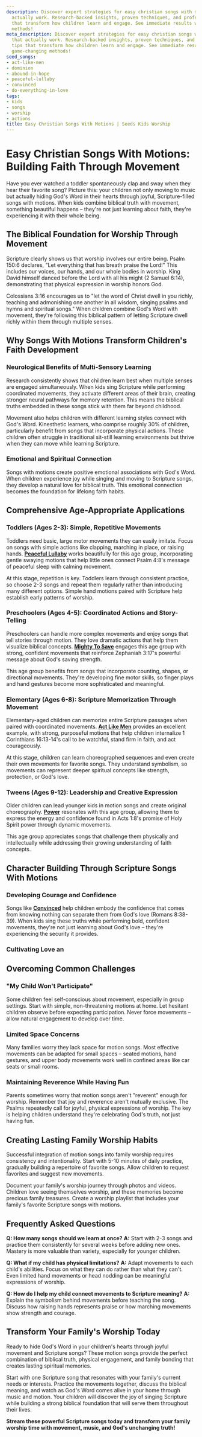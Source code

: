 ```yaml
---
description: Discover expert strategies for easy christian songs with motions that
  actually work. Research-backed insights, proven techniques, and professional tips
  that transform how children learn and engage. See immediate results with these game-changing
  methods!
meta_description: Discover expert strategies for easy christian songs with motions
  that actually work. Research-backed insights, proven techniques, and professional
  tips that transform how children learn and engage. See immediate results with these
  game-changing methods!
seed_songs:
- act-like-men
- dominion
- abound-in-hope
- peaceful-lullaby
- convinced
- do-everything-in-love
tags:
- kids
- songs
- worship
- actions
title: Easy Christian Songs With Motions | Seeds Kids Worship
---
```

# Easy Christian Songs With Motions: Building Faith Through Movement

Have you ever watched a toddler spontaneously clap and sway when they hear their favorite song? Picture this: your children not only moving to music but actually hiding God's Word in their hearts through joyful, Scripture-filled songs with motions. When kids combine biblical truth with movement, something beautiful happens – they're not just learning about faith, they're experiencing it with their whole being.

## The Biblical Foundation for Worship Through Movement

Scripture clearly shows us that worship involves our entire being. Psalm 150:6 declares, "Let everything that has breath praise the Lord!" This includes our voices, our hands, and our whole bodies in worship. King David himself danced before the Lord with all his might (2 Samuel 6:14), demonstrating that physical expression in worship honors God.

Colossians 3:16 encourages us to "let the word of Christ dwell in you richly, teaching and admonishing one another in all wisdom, singing psalms and hymns and spiritual songs." When children combine God's Word with movement, they're following this biblical pattern of letting Scripture dwell richly within them through multiple senses.

## Why Songs With Motions Transform Children's Faith Development

### Neurological Benefits of Multi-Sensory Learning

Research consistently shows that children learn best when multiple senses are engaged simultaneously. When kids sing Scripture while performing coordinated movements, they activate different areas of their brain, creating stronger neural pathways for memory retention. This means the biblical truths embedded in these songs stick with them far beyond childhood.

Movement also helps children with different learning styles connect with God's Word. Kinesthetic learners, who comprise roughly 30% of children, particularly benefit from songs that incorporate physical actions. These children often struggle in traditional sit-still learning environments but thrive when they can move while learning Scripture.

### Emotional and Spiritual Connection

Songs with motions create positive emotional associations with God's Word. When children experience joy while singing and moving to Scripture songs, they develop a natural love for biblical truth. This emotional connection becomes the foundation for lifelong faith habits.

## Comprehensive Age-Appropriate Applications

### Toddlers (Ages 2-3): Simple, Repetitive Movements

Toddlers need basic, large motor movements they can easily imitate. Focus on songs with simple actions like clapping, marching in place, or raising hands. **[Peaceful Lullaby](https://seedskidsworship.com/product/peaceful-lullaby-psalm-48-2/)** works beautifully for this age group, incorporating gentle swaying motions that help little ones connect Psalm 4:8's message of peaceful sleep with calming movement.

At this stage, repetition is key. Toddlers learn through consistent practice, so choose 2-3 songs and repeat them regularly rather than introducing many different options. Simple hand motions paired with Scripture help establish early patterns of worship.

### Preschoolers (Ages 4-5): Coordinated Actions and Story-Telling

Preschoolers can handle more complex movements and enjoy songs that tell stories through motion. They love dramatic actions that help them visualize biblical concepts. **[Mighty To Save](https://seedskidsworship.com/product/mighty-to-save-zephaniah-317/)** engages this age group with strong, confident movements that reinforce Zephaniah 3:17's powerful message about God's saving strength.

This age group benefits from songs that incorporate counting, shapes, or directional movements. They're developing fine motor skills, so finger plays and hand gestures become more sophisticated and meaningful.

### Elementary (Ages 6-8): Scripture Memorization Through Movement

Elementary-aged children can memorize entire Scripture passages when paired with coordinated movements. **[Act Like Men](https://seedskidsworship.com/product/act-like-men-1-corinthians-1613-14-2/)** provides an excellent example, with strong, purposeful motions that help children internalize 1 Corinthians 16:13-14's call to be watchful, stand firm in faith, and act courageously.

At this stage, children can learn choreographed sequences and even create their own movements for favorite songs. They understand symbolism, so movements can represent deeper spiritual concepts like strength, protection, or God's love.

### Tweens (Ages 9-12): Leadership and Creative Expression

Older children can lead younger kids in motion songs and create original choreography. **[Power](https://seedskidsworship.com/product/power-acts-18/)** resonates with this age group, allowing them to express the energy and confidence found in Acts 1:8's promise of Holy Spirit power through dynamic movements.

This age group appreciates songs that challenge them physically and intellectually while addressing their growing understanding of faith concepts.

## Character Building Through Scripture Songs With Motions

### Developing Courage and Confidence

Songs like **[Convinced](https://seedskidsworship.com/product/convinced-romans-838-39-3/)** help children embody the confidence that comes from knowing nothing can separate them from God's love (Romans 8:38-39). When kids sing these truths while performing bold, confident movements, they're not just learning about God's love – they're experiencing the security it provides.

### Cultivating Love an

## Overcoming Common Challenges

### "My Child Won't Participate"

Some children feel self-conscious about movement, especially in group settings. Start with simple, non-threatening motions at home. Let hesitant children observe before expecting participation. Never force movements – allow natural engagement to develop over time.

### Limited Space Concerns

Many families worry they lack space for motion songs. Most effective movements can be adapted for small spaces – seated motions, hand gestures, and upper body movements work well in confined areas like car seats or small rooms.

### Maintaining Reverence While Having Fun

Parents sometimes worry that motion songs aren't "reverent" enough for worship. Remember that joy and reverence aren't mutually exclusive. The Psalms repeatedly call for joyful, physical expressions of worship. The key is helping children understand they're celebrating God's truth, not just having fun.

## Creating Lasting Family Worship Habits

Successful integration of motion songs into family worship requires consistency and intentionality. Start with 5-10 minutes of daily practice, gradually building a repertoire of favorite songs. Allow children to request favorites and suggest new movements.

Document your family's worship journey through photos and videos. Children love seeing themselves worship, and these memories become precious family treasures. Create a worship playlist that includes your family's favorite Scripture songs with motions.

## Frequently Asked Questions

**Q: How many songs should we learn at once?**
**A:** Start with 2-3 songs and practice them consistently for several weeks before adding new ones. Mastery is more valuable than variety, especially for younger children.

**Q: What if my child has physical limitations?**
**A:** Adapt movements to each child's abilities. Focus on what they can do rather than what they can't. Even limited hand movements or head nodding can be meaningful expressions of worship.

**Q: How do I help my child connect movements to Scripture meaning?**
**A:** Explain the symbolism behind movements before teaching the song. Discuss how raising hands represents praise or how marching movements show strength and courage.

## Transform Your Family's Worship Today

Ready to hide God's Word in your children's hearts through joyful movement and Scripture songs? These motion songs provide the perfect combination of biblical truth, physical engagement, and family bonding that creates lasting spiritual memories.

Start with one Scripture song that resonates with your family's current needs or interests. Practice the movements together, discuss the biblical meaning, and watch as God's Word comes alive in your home through music and motion. Your children will discover the joy of singing Scripture while building a strong biblical foundation that will serve them throughout their lives.

**Stream these powerful Scripture songs today and transform your family worship time with movement, music, and God's unchanging truth!**

<script type="application/ld+json">
{
  "@context": "https://schema.org",
  "@type": "Article",
  "headline": "Easy Christian Songs With Motions",
  "author": {
    "@type": "Organization",
    "name": "Seeds Kids Worship"
  },
  "publisher": {
    "@type": "Organization",
    "name": "Seeds Kids Worship",
    "logo": {
      "@type": "ImageObject",
      "url": "https://seedskidsworship.com/logo.png"
    }
  },
  "datePublished": "2025-09-04T11:44:28.821686",
  "dateModified": "2025-09-04T11:44:28.821709",
  "description": "Discover expert strategies for easy christian songs with motions that actually work. Research-backed insights, proven techniques, and professional tips that tra",
  "mainEntityOfPage": {
    "@type": "WebPage",
    "@id": "https://seedskidsworship.com/activities/easy-christian-songs-with-motions/"
  }
}
</script>

<script type="application/ld+json">
{
  "@context": "https://schema.org",
  "@type": "Product",
  "name": "Act Like Men",
  "description": "Empowering Scripture song teaching biblical manhood and strength through God's commands to be watchful and strong",
  "url": "https://seedskidsworship.com/product/act-like-men-1-corinthians-1613-14-2/",
  "brand": {
    "@type": "Brand",
    "name": "Seeds Kids Worship"
  },
  "category": "Children's Christian Music",
  "album": "The Word of God"
}
</script>

<script type="application/ld+json">
{
  "@context": "https://schema.org",
  "@type": "Product",
  "name": "Dominion",
  "description": "A word-for-word scripture song from Psalm 8:5-6 helping kids understand the dominion God has given to humanity. Makes memorizing God's Word fun and easy while teaching about our special place in creation.",
  "url": "https://seedskidsworship.com/product/dominion-psalm-85-6-2/",
  "brand": {
    "@type": "Brand",
    "name": "Seeds Kids
